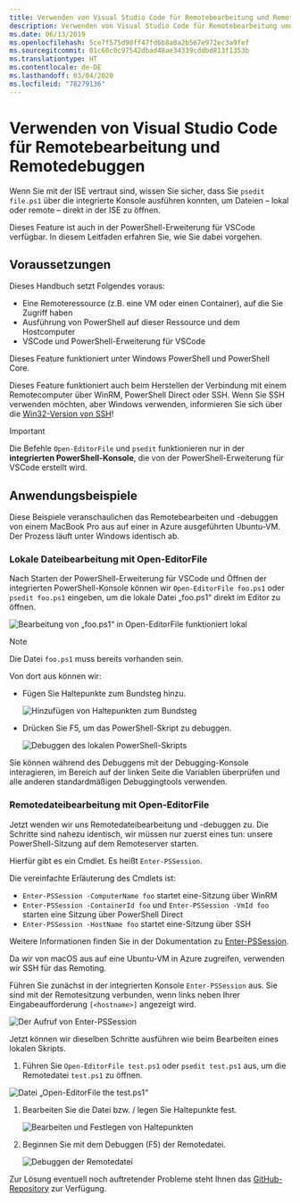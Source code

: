 ```yaml
---
title: Verwenden von Visual Studio Code für Remotebearbeitung und Remotedebuggen
description: Verwenden von Visual Studio Code für Remotebearbeitung und Remotedebuggen
ms.date: 06/13/2019
ms.openlocfilehash: 5ce7f575d90ff47fd6b8a0a2b567e972ec3a9fef
ms.sourcegitcommit: 01c60c0c97542dbad48ae34339cddbd813f1353b
ms.translationtype: HT
ms.contentlocale: de-DE
ms.lasthandoff: 03/04/2020
ms.locfileid: "78279136"
---
```

# <a name="using-visual-studio-code-for-remote-editing-and-debugging"></a>Verwenden von Visual Studio Code für Remotebearbeitung und Remotedebuggen

Wenn Sie mit der ISE vertraut sind, wissen Sie sicher, dass Sie `psedit file.ps1` über die integrierte Konsole ausführen konnten, um Dateien – lokal oder remote – direkt in der ISE zu öffnen.

Dieses Feature ist auch in der PowerShell-Erweiterung für VSCode verfügbar. In diesem Leitfaden erfahren Sie, wie Sie dabei vorgehen.

## <a name="prerequisites"></a>Voraussetzungen

Dieses Handbuch setzt Folgendes voraus:

- Eine Remoteressource (z.B. eine VM oder einen Container), auf die Sie Zugriff haben
- Ausführung von PowerShell auf dieser Ressource und dem Hostcomputer
- VSCode und PowerShell-Erweiterung für VSCode

Dieses Feature funktioniert unter Windows PowerShell und PowerShell Core.

Dieses Feature funktioniert auch beim Herstellen der Verbindung mit einem Remotecomputer über WinRM, PowerShell Direct oder SSH. Wenn Sie SSH verwenden möchten, aber Windows verwenden, informieren Sie sich über die [Win32-Version von SSH](https://github.com/PowerShell/Win32-OpenSSH)!

> [!IMPORTANT]
> Die Befehle `Open-EditorFile` und `psedit` funktionieren nur in der **integrierten PowerShell-Konsole**, die von der PowerShell-Erweiterung für VSCode erstellt wird.

## <a name="usage-examples"></a>Anwendungsbeispiele

Diese Beispiele veranschaulichen das Remotebearbeiten und -debuggen von einem MacBook Pro aus auf einer in Azure ausgeführten Ubuntu-VM. Der Prozess läuft unter Windows identisch ab.

### <a name="local-file-editing-with-open-editorfile"></a>Lokale Dateibearbeitung mit Open-EditorFile

Nach Starten der PowerShell-Erweiterung für VSCode und Öffnen der integrierten PowerShell-Konsole können wir `Open-EditorFile foo.ps1` oder `psedit foo.ps1` eingeben, um die lokale Datei „foo.ps1“ direkt im Editor zu öffnen.

![Bearbeitung von „foo.ps1“ in Open-EditorFile funktioniert lokal](media/Using-VSCode-for-Remote-Editing-and-Debugging/1-open-local-file.png)

>[!NOTE]
> Die Datei `foo.ps1` muss bereits vorhanden sein.

Von dort aus können wir:

- Fügen Sie Haltepunkte zum Bundsteg hinzu.

  ![Hinzufügen von Haltepunkten zum Bundsteg](media/Using-VSCode-for-Remote-Editing-and-Debugging/2-adding-breakpoint-gutter.png)

- Drücken Sie F5, um das PowerShell-Skript zu debuggen.

  ![Debuggen des lokalen PowerShell-Skripts](media/Using-VSCode-for-Remote-Editing-and-Debugging/3-local-debug.png)

Sie können während des Debuggens mit der Debugging-Konsole interagieren, im Bereich auf der linken Seite die Variablen überprüfen und alle anderen standardmäßigen Debuggingtools verwenden.

### <a name="remote-file-editing-with-open-editorfile"></a>Remotedateibearbeitung mit Open-EditorFile

Jetzt wenden wir uns Remotedateibearbeitung und -debuggen zu. Die Schritte sind nahezu identisch, wir müssen nur zuerst eines tun: unsere PowerShell-Sitzung auf dem Remoteserver starten.

Hierfür gibt es ein Cmdlet. Es heißt `Enter-PSSession`.

Die vereinfachte Erläuterung des Cmdlets ist:

- `Enter-PSSession -ComputerName foo` startet eine-Sitzung über WinRM
- `Enter-PSSession -ContainerId foo` und `Enter-PSSession -VmId foo` starten eine Sitzung über PowerShell Direct
- `Enter-PSSession -HostName foo` startet eine-Sitzung über SSH

Weitere Informationen finden Sie in der Dokumentation zu [Enter-PSSession](/powershell/module/microsoft.powershell.core/enter-pssession).

Da wir von macOS aus auf eine Ubuntu-VM in Azure zugreifen, verwenden wir SSH für das Remoting.

Führen Sie zunächst in der integrierten Konsole `Enter-PSSession` aus. Sie sind mit der Remotesitzung verbunden, wenn links neben Ihrer Eingabeaufforderung `[<hostname>]` angezeigt wird.

![Der Aufruf von Enter-PSSession](media/Using-VSCode-for-Remote-Editing-and-Debugging/4-enter-pssession.png)

Jetzt können wir dieselben Schritte ausführen wie beim Bearbeiten eines lokalen Skripts.

1. Führen Sie `Open-EditorFile test.ps1` oder `psedit test.ps1` aus, um die Remotedatei `test.ps1` zu öffnen.

  ![Datei „Open-EditorFile the test.ps1“](media/Using-VSCode-for-Remote-Editing-and-Debugging/5-open-remote-file.png)

1. Bearbeiten Sie die Datei bzw. / legen Sie Haltepunkte fest.

   ![Bearbeiten und Festlegen von Haltepunkten](media/Using-VSCode-for-Remote-Editing-and-Debugging/6-set-breakpoints.png)

1. Beginnen Sie mit dem Debuggen (F5) der Remotedatei.

   ![Debuggen der Remotedatei](media/Using-VSCode-for-Remote-Editing-and-Debugging/7-start-debugging.png)

Zur Lösung eventuell noch auftretender Probleme steht Ihnen das [GitHub-Repository](https://github.com/powershell/vscode-powershell) zur Verfügung.
